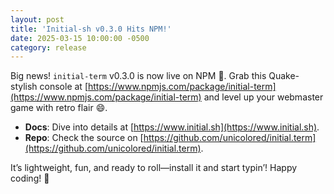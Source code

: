 ```yaml
---
layout: post
title: 'Initial-sh v0.3.0 Hits NPM!'
date: 2025-03-15 10:00:00 -0500
category: release
---
```


Big news! `initial-term` v0.3.0 is now live on NPM 🎉. Grab this Quake-stylish
console at
[https://www.npmjs.com/package/initial-term](https://www.npmjs.com/package/initial-term)
and level up your webmaster game with retro flair 😄.

- **Docs**: Dive into details at
  [https://www.initial.sh](https://www.initial.sh).
- **Repo**: Check the source on
  [https://github.com/unicolored/initial.term](https://github.com/unicolored/initial.term).

It’s lightweight, fun, and ready to roll—install it and start typin’! Happy
coding! 🚀
